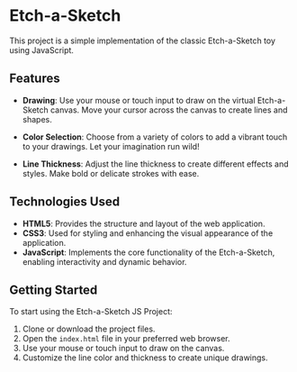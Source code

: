 # Etch-a-Sketch

This project is a simple implementation of the classic Etch-a-Sketch toy using JavaScript.

## Features

- **Drawing**: Use your mouse or touch input to draw on the virtual Etch-a-Sketch canvas. Move your cursor across the canvas to create lines and shapes.

- **Color Selection**: Choose from a variety of colors to add a vibrant touch to your drawings. Let your imagination run wild!
- **Line Thickness**: Adjust the line thickness to create different effects and styles. Make bold or delicate strokes with ease.

## Technologies Used

- **HTML5**: Provides the structure and layout of the web application.
- **CSS3**: Used for styling and enhancing the visual appearance of the application.
- **JavaScript**: Implements the core functionality of the Etch-a-Sketch, enabling interactivity and dynamic behavior.

## Getting Started

To start using the Etch-a-Sketch JS Project:

1. Clone or download the project files.
2. Open the `index.html` file in your preferred web browser.
3. Use your mouse or touch input to draw on the canvas.
4. Customize the line color and thickness to create unique drawings.
